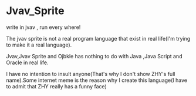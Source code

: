 # Jvav_Sprite
write in jvav , run every where!

The jvav sprite is not a real program language that exist in real life(I'm trying to make it a real language).

Jvav,Jvav Sprite and Ojbkle has nothing to do with Java ,Java Script and Oracle in real life.

I have no intention to insult anyone(That's why I don't show ZHY's full name).Some internet meme is the reason why I create this language(I
have to admit that ZHY really has a funny face)

